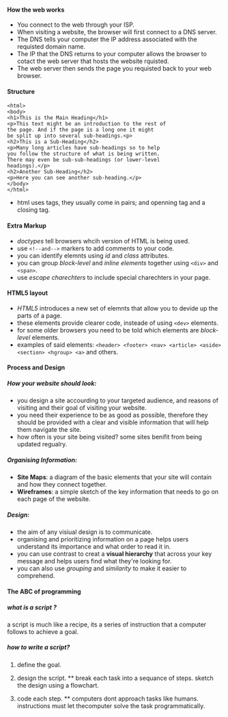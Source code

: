 #### How the web works 
* You connect to the web through your ISP. 
* When visiting a website, the browser will first connect to a DNS server. 
* The DNS tells your computer the IP address associated with the requisted domain name.
* The IP that the DNS returns to your computer allows the browser to cotact the web server that hosts the website rquisted.
* The web server then sends the page you requisted back to your web browser.

#### Structure 
```
<html>
<body>
<h1>This is the Main Heading</h1>
<p>This text might be an introduction to the rest of
the page. And if the page is a long one it might
be split up into several sub-headings.<p>
<h2>This is a Sub-Heading</h2>
<p>Many long articles have sub-headings so to help
you follow the structure of what is being written.
There may even be sub-sub-headings (or lower-level
headings).</p>
<h2>Another Sub-Heading</h2>
<p>Here you can see another sub-heading.</p>
</body>
</html>
```
* html uses tags, they usually come in pairs; and openning tag and a closing tag.

#### Extra Markup
* *doctypes* tell browsers whcih version of HTML is being used.
* use `<!--and-->` markers to add comments to your code.
* you can identify elemnts using *id* and *class* attributes.
* you can group *block-level* and *inline elements* together using `<div>` and `<span>`.
* use *escape charechters* to include special charechters in your page.

#### HTML5 layout
* *HTML5* introduces a new set of elemnts that allow you to devide up the parts of a page.
* these elements provide clearer code, insteade of using `<dev>` elements.
* for some older browsers you need to be told which elements are *block-level* elements.
* examples of said elements: `<header> <footer> <nav> <article> <aside> <section> <hgroup> <a>` and others.

#### Process and Design
##### How your website should look:
* you design a site accourding to your targeted audience, and reasons of visiting and their goal of visiting your website.
* you need their experience to be as good as possible, therefore they should be provided with a clear and visible information that will help them navigate the site.
* how often is your site being visited? some sites benifit from being updated regualry.

##### Organising Information:
* **Site Maps**: a diagram of the basic elements that your site will contain and how they connect together.
* **Wireframes**: a simple sketch of the key information that needs to go on each page of the website.

##### Design:
* the aim of any visiual design is to communicate.
* organising and prioritizing information on a page helps users understand its importance and what order to read it in.
* you can use contrast to creat a **visual hierarchy** that across your key message and helps users find what they're looking for.
* you can also use *grouping* and *similarity* to make it easier to comprehend.

#### The ABC of programming
##### what is a script ?
a script is much like a recipe, its a series of instruction that a computer follows to achieve a goal.


##### how to write a script?
1. define the goal.

2. design the script.
  ** break each task into a sequance of steps. sketch the design using a flowchart.

3. code each step.
  ** computers dont approach tasks like humans. instructions must let thecomputer solve the task programmatically.




